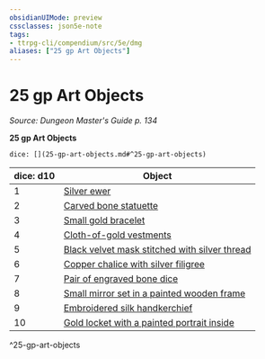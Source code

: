 ```yaml
---
obsidianUIMode: preview
cssclasses: json5e-note
tags:
- ttrpg-cli/compendium/src/5e/dmg
aliases: ["25 gp Art Objects"]
---
```

# 25 gp Art Objects
*Source: Dungeon Master's Guide p. 134* 

**25 gp Art Objects**

`dice: [](25-gp-art-objects.md#^25-gp-art-objects)`

| dice: d10 | Object |
|-----------|--------|
| 1 | [Silver ewer](3-Mechanics/CLI/items/silver-ewer.md) |
| 2 | [Carved bone statuette](3-Mechanics/CLI/items/carved-bone-statuette.md) |
| 3 | [Small gold bracelet](3-Mechanics/CLI/items/small-gold-bracelet.md) |
| 4 | [Cloth-of-gold vestments](3-Mechanics/CLI/items/cloth-of-gold-vestments.md) |
| 5 | [Black velvet mask stitched with silver thread](3-Mechanics/CLI/items/black-velvet-mask-stitched-with-silver-thread.md) |
| 6 | [Copper chalice with silver filigree](3-Mechanics/CLI/items/copper-chalice-with-silver-filigree.md) |
| 7 | [Pair of engraved bone dice](3-Mechanics/CLI/items/pair-of-engraved-bone-dice.md) |
| 8 | [Small mirror set in a painted wooden frame](3-Mechanics/CLI/items/small-mirror-set-in-a-painted-wooden-frame.md) |
| 9 | [Embroidered silk handkerchief](3-Mechanics/CLI/items/embroidered-silk-handkerchief.md) |
| 10 | [Gold locket with a painted portrait inside](3-Mechanics/CLI/items/gold-locket-with-a-painted-portrait-inside.md) |
^25-gp-art-objects